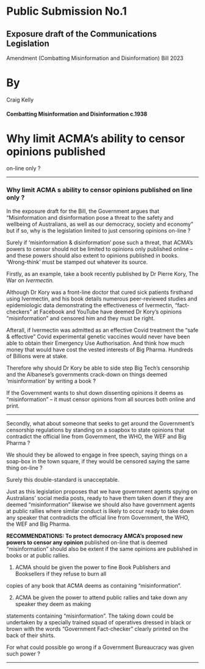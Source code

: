 # Public Submission No.1


## Exposure draft of the Communications Legislation
 Amendment (Combatting Misinformation and
 Disinformation) Bill 2023

# By

 Craig Kelly

#### Combatting Misinformation and Disinformation c.1938

# Why limit ACMA’s ability to censor opinions published
 on-line only ?


-----

### Why limit ACMA s ability to censor opinions published on line only ?

In the exposure draft for the Bill, the Government argues that “Misinformation and disinformation pose a
threat to the safety and wellbeing of Australians, as well as our democracy, society and economy” but if so,
why is the legislation limited to just censoring opinions on-line ?

Surely if ‘misinformation & disinformation’ pose such a threat, that ACMA’s powers to censor should not be
limited to opinions only published online – and these powers should also extent to opinions published in
books. ‘Wrong-think’ must be stamped out whatever its source.

Firstly, as an example, take a book recently
published by Dr Pierre Kory, The War on
_Ivermectin._

Although Dr Kory was a front-line doctor that
cured sick patients firsthand using Ivermectin,
and his book details numerous peer-reviewed
studies and epidemiologic data demonstrating
the effectiveness of Ivermectin, “fact-checkers”
at Facebook and YouTube have deemed Dr
Kory’s opinions “misinformation” and censored
him and they must be right.

Afterall, if Ivermectin was admitted as an
effective Covid treatment the “safe & effective”
Covid experimental genetic vaccines would
never have been able to obtain their
Emergency Use Authorisation. And think how
much money that would have cost the vested
interests of Big Pharma. Hundreds of Billions
were at stake.

Therefore why should Dr Kory be able to side step Big Tech’s censorship and the Albanese’s governments
crack-down on things deemed ‘misinformation’ by writing a book ?

If the Government wants to shut down dissenting opinions it deems as “misinformation” – it must censor
opinions from all sources both online and print.


-----

Secondly, what about someone that seeks to get around the
Government’s censorship regulations by standing on a soapbox to state opinions that contradict the official line from
Government, the WHO, the WEF and Big Pharma ?

We should they be allowed to engage in free speech, saying
things on a soap-box in the town square, if they would be
censored saying the same thing on-line ?

Surely this double-standard is unacceptable.

Just as this legislation proposes that we have government
agents spying on Australians’ social media posts, ready to
have them taken down if they are deemed “misinformation”
likewise we should also have government agents at public
rallies where similar conduct is likely to occur ready to take
down any speaker that contradicts the official line from
Government, the WHO, the WEF and Big Pharma.

**RECOMMENDATIONS: To protect democracy AMCA’s proposed new powers to censor any opinion**
published on-line that is deemed “misinformation” should also be extent if the same opinions are
published in books or at public rallies.

1. ACMA should be given the power to fine Book Publishers and Booksellers if they refuse to burn all

copies of any book that ACMA deems as containing “misinformation”.

2. ACMA be given the power to attend public rallies and take down any speaker they deem as making

statements containing “misinformation”. The taking down could be undertaken by a specially
trained squad of operatives dressed in black or brown with the words “Government Fact-checker”
clearly printed on the back of their shirts.

For what could possible go wrong if a Government Bureaucracy was given such power ?


-----

